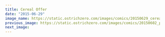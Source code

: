 ```yaml
---
title: Cereal Offer
date: "2015-06-29"
image_name: https://static.ostrichzero.com/images/comics/20150629_cerealoffer.png
previous_image: https://static.ostrichzero.com/images/comics/20150602_pizza.png
next_image:
---
```

